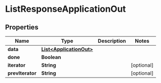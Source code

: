 

# ListResponseApplicationOut


## Properties

Name | Type | Description | Notes
------------ | ------------- | ------------- | -------------
**data** | [**List&lt;ApplicationOut&gt;**](ApplicationOut.md) |  | 
**done** | **Boolean** |  | 
**iterator** | **String** |  |  [optional]
**prevIterator** | **String** |  |  [optional]



